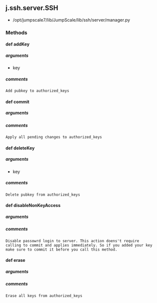 <!-- toc -->
## j.ssh.server.SSH

- /opt/jumpscale7/lib/JumpScale/lib/ssh/server/manager.py

### Methods

#### def addKey 

##### arguments

- key

##### comments

```
Add pubkey to authorized_keys

```

#### def commit 

##### arguments

##### comments

```
Apply all pending changes to authorized_keys

```

#### def deleteKey 

##### arguments

- key

##### comments

```
Delete pubkey from authorized_keys

```

#### def disableNonKeyAccess 

##### arguments

##### comments

```
Disable passowrd login to server. This action doens't require
calling to commit and applies immediately. So if you added your key
make sure to commit it before you call this method.

```

#### def erase 

##### arguments

##### comments

```
Erase all keys from authorized_keys

```

